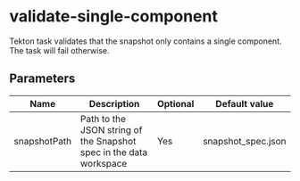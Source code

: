 # validate-single-component

Tekton task validates that the snapshot only contains a 
single component. The task will fail otherwise.

## Parameters

| Name | Description | Optional | Default value |
|------|-------------|----------|---------------|
| snapshotPath | Path to the JSON string of the Snapshot spec in the data workspace | Yes | snapshot_spec.json |
